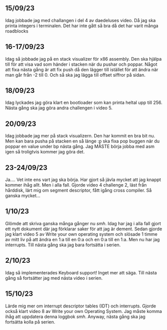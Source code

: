 ## 15/09/23
Idag jobbade jag med challangen i del 4 av daedeluses video. Då jag ska printa integers i terminalen. Det har inte gått så bra då det har varit många roadblocks

## 16-17/09/23
Idag så jobbade jag på en stack visualizer för x86 assembly. Den ska hjälpa till för att visa vad som händer i stacken när du pushar och poppar. Något att fixa nästa gång är att fix push då den lägger till istället för att ändra när man går från -2 till 0. Och så ska jag lägga till offset siffror på sidan.

## 18/09/23
Idag lyckades jag göra klart en bootloader som kan printa heltal upp till 256. Nästa gång ska jag göra andra challengen i video 5.

## 20/09/23
Idag jobbade jag mer på stack visualizern. Den har kommit en bra bit nu. Men kan bara pusha på stacken en så länge :p ska fixa pop buggen när du poppar en value under bp nästa gång. Jag MÅSTE börja jobba med asm igen så troligtvis kommer jag göra det.

## 23-24/09/23
Ja.... Vet inte ens vart jag ska börja. Har gjort så jävla mycket att jag knappt kommer ihåg allt. Men i alla fall. Gjorde video 4 challenge 2, läst från hårddisk, lärt mig om segment descriptor, fått igång cross compiler. Så ganska mycket...

## 1/10/23
Glömde att skriva ganska många gånger nu *smh*. Idag har jag i alla fall gjort ett nytt dokument där jag förklarar saker för att jag är dement. Sedan gjorde jag klart video 5 av Write your own operating system och slösade 1 timme av mitt liv på att ändra en 1:a till en 0:a och en 0:a till en 1:a. Men nu har jag interrupts. Till nästa gång ska jag bara fortsätta i serien.

## 2/10/23
Idag så implementerades Keyboard support! Inget mer att säga. Till nästa gång så fortsätter jag med nästa video i serien.

## 15/10/23
Lärde mig mer om interrupt descriptor tables (IDT) och interrupts. Gjorde också klart video 8 av Write your own Operating System. Jag måste komma ihåg att uppdatera denna loggbok *smh*. Anyway, nästa gång ska jag fortsätta kolla på serien.